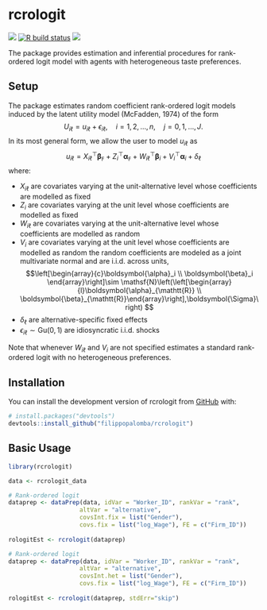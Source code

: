 
<!-- README.md is generated from README.Rmd. Please edit that file -->

# rcrologit

<!-- badges: start -->

[![](https://img.shields.io/badge/devel%20version-0.0.1-blue.svg)](https://github.com/filippopalomba/rcrologit)
[![R build
status](https://github.com/filippopalomba/rcrologit/workflows/R-CMD-check/badge.svg)](https://github.com/filippopalomba/rcrologit/actions)
[![](https://img.shields.io/github/last-commit/filippopalomba/rcrologit.svg)](https://github.com/filippopalomba/rcrologit/commits/master)
<!-- badges: end -->

The package provides estimation and inferential procedures for
rank-ordered logit model with agents with heterogeneous taste
preferences.

## Setup

The package estimates random coefficient rank-ordered logit models
induced by the latent utility model (McFadden, 1974) of the form
$$U_{i\ell} = u_{i\ell} + \epsilon_{i\ell},\quad i=1,2,\ldots,n,\quad j=0,1,\ldots,J.$$
In its most general form, we allow the user to model $u_{i\ell}$ as
$$u_{i\ell}=X_{i\ell}^\top\boldsymbol{\beta}_{\mathtt{F}} + Z_i^\top\boldsymbol{\alpha}_{\mathtt{F}} + 
 W_{i\ell}^\top\boldsymbol{\beta}_i + V_i^\top\boldsymbol{\alpha}_i + \delta_\ell$$
where:

- $X_{i\ell}$ are covariates varying at the unit-alternative level whose
  coefficients are modelled as fixed
- $Z_{i}$ are covariates varying at the unit level whose coefficients
  are modelled as fixed
- $W_{i\ell}$ are covariates varying at the unit-alternative level whose
  coefficients are modelled as random
- $V_{i}$ are covariates varying at the unit level whose coefficients
  are modelled as random the random coefficients are modeled as a joint
  multivariate normal and are i.i.d. across units,
  $$\left[\begin{array}{c}\boldsymbol{\alpha}_i \\ \boldsymbol{\beta}_i \end{array}\right]\sim
   \mathsf{N}\left(\left[\begin{array}{l}\boldsymbol{\alpha}_{\mathtt{R}} \\ \boldsymbol{\beta}_{\mathtt{R}}\end{array}\right],\boldsymbol{\Sigma}\right) $$
- $\delta_\ell$ are alternative-specific fixed effects
- $\epsilon_{i\ell}\sim\mathsf{Gu}(0,1)$ are idiosyncratic i.i.d. shocks

Note that whenever $W_{i\ell}$ and $V_i$ are not specified estimates a
standard rank-ordered logit with no heterogeneous preferences.

## Installation

You can install the development version of rcrologit from
[GitHub](https://github.com/filippopalomba/rcrologit) with:

``` r
# install.packages("devtools")
devtools::install_github("filippopalomba/rcrologit")
```

## Basic Usage

``` r
library(rcrologit)

data <- rcrologit_data

# Rank-ordered logit
dataprep <- dataPrep(data, idVar = "Worker_ID", rankVar = "rank",
                    altVar = "alternative",
                    covsInt.fix = list("Gender"),
                    covs.fix = list("log_Wage"), FE = c("Firm_ID"))
                      
rologitEst <- rcrologit(dataprep)

# Rank-ordered logit
dataprep <- dataPrep(data, idVar = "Worker_ID", rankVar = "rank",
                    altVar = "alternative",
                    covsInt.het = list("Gender"),
                    covs.fix = list("log_Wage"), FE = c("Firm_ID"))
                      
rologitEst <- rcrologit(dataprep, stdErr="skip")
```
